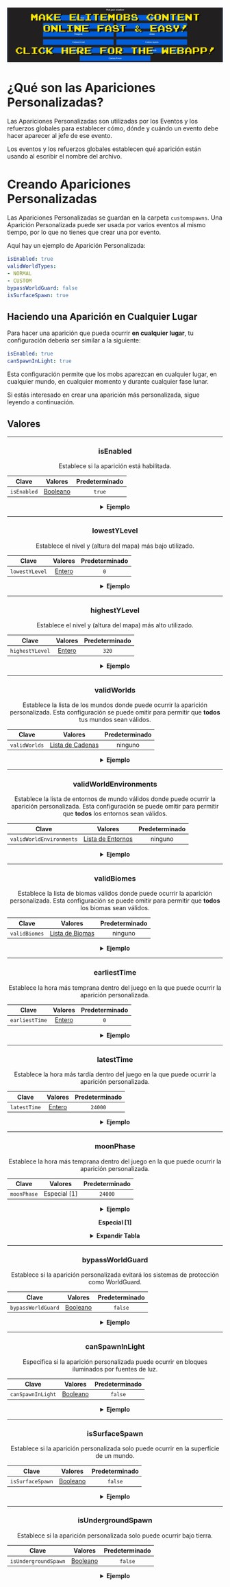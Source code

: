 [![webapp_banner.jpg](../../../img/wiki/webapp_banner.jpg)](https://magmaguy.com/webapp/webapp.html)

# ¿Qué son las Apariciones Personalizadas?

Las Apariciones Personalizadas son utilizadas por los Eventos y los refuerzos globales para establecer cómo, dónde y
cuándo un evento debe hacer aparecer al jefe de ese evento.

Los eventos y los refuerzos globales establecen qué aparición están usando al escribir el nombre del archivo.

# Creando Apariciones Personalizadas

Las Apariciones Personalizadas se guardan en la carpeta `customspawns`. Una Aparición Personalizada puede ser usada por
varios eventos al mismo tiempo, por lo que no tienes que crear una por evento.

Aquí hay un ejemplo de Aparición Personalizada:

```yaml
isEnabled: true
validWorldTypes:
- NORMAL
- CUSTOM
bypassWorldGuard: false
isSurfaceSpawn: true
```

## Haciendo una Aparición en Cualquier Lugar

Para hacer una aparición que pueda ocurrir **en cualquier lugar**, tu configuración debería ser similar a la siguiente:

```yml
isEnabled: true
canSpawnInLight: true
```

Esta configuración permite que los mobs aparezcan en cualquier lugar, en cualquier mundo, en cualquier momento y durante
cualquier fase lunar.

Si estás interesado en crear una aparición más personalizada, sigue leyendo a continuación.

## Valores

<div align="center">

***

### isEnabled

Establece si la aparición está habilitada.

| Clave       |       Valores        | Predeterminado |
|-----------|:-------------------:|:-------:|
| `isEnabled` | [Booleano](#booleano) | `true`  |

<details> 

<summary><b>Ejemplo</b></summary>

<div align="left">

```yml
isEnabled: true
```

</div>

</details>

***

### lowestYLevel

Establece el nivel y (altura del mapa) más bajo utilizado.

| Clave          |      Valores      | Predeterminado |
|----------------|:-----------------:|:--------------:|
| `lowestYLevel` | [Entero](#entero) |      `0`       |

<details> 

<summary><b>Ejemplo</b></summary>

<div align="left">

```yml
lowestYLevel: 0
```

</div>

</details>

***

### highestYLevel

Establece el nivel y (altura del mapa) más alto utilizado.

| Clave           |      Valores      | Predeterminado |
|-----------------|:-----------------:|:--------------:|
| `highestYLevel` | [Entero](#entero) |     `320`      |

<details> 

<summary><b>Ejemplo</b></summary>

<div align="left">

```yml
highestYLevel: 320
```

</div>

</details>

***

### validWorlds

Establece la lista de los mundos donde puede ocurrir la aparición personalizada. Esta configuración se puede omitir para
permitir que **todos** tus mundos sean válidos.

| Clave         |                Valores                | Predeterminado |
|---------------|:-------------------------------------:|:--------------:|
| `validWorlds` | [Lista de Cadenas](#lista_de_cadenas) |    ninguno     |

<details> 

<summary><b>Ejemplo</b></summary>

<div align="left">

```yml
validWorlds:
- MUNDO
- TIERRA_DIVERTIDA
```

*Si quieres que todos tus mundos sean válidos, puedes simplemente no usar la configuración o formatearla así:*

```yml
validWorlds: []
```

</div>

</details>

***

### validWorldEnvironments

Establece la lista de entornos de mundo válidos donde puede ocurrir la aparición personalizada. Esta configuración se
puede omitir para permitir que **todos** los entornos sean válidos.

| Clave                    |                                         Valores                                         | Predeterminado |
|--------------------------|:---------------------------------------------------------------------------------------:|:--------------:|
| `validWorldEnvironments` | [Lista de Entornos](https://hub.spigotmc.org/javadocs/spigot/org/bukkit/WorldType.html) |    ninguno     |

<details> 

<summary><b>Ejemplo</b></summary>

<div align="left">

```yml
validWorldEnvironments:
- PLANO
- BIOMAS_GRANDES
```

*Si quieres que todos los entornos sean válidos, puedes simplemente no usar la configuración o formatearla así:*

```yml
validWorldEnvironments: []
```

</div>

</details>

***

### validBiomes

Establece la lista de biomas válidos donde puede ocurrir la aparición personalizada. Esta configuración se puede omitir
para permitir que **todos** los biomas sean válidos.

| Clave         |                                         Valores                                         | Predeterminado |
|---------------|:---------------------------------------------------------------------------------------:|:--------------:|
| `validBiomes` | [Lista de Biomas](https://hub.spigotmc.org/javadocs/spigot/org/bukkit/block/Biome.html) |    ninguno     |

<details> 

<summary><b>Ejemplo</b></summary>

<div align="left">

```yml
validBiomes:
- DESIERTO
- CAMPOS_DE_SETA
```

*Si quieres que todos los entornos sean válidos, puedes simplemente no usar la configuración o formatearla así:*

```yml
validBiomes: []
```

</div>

</details>

***

### earliestTime

Establece la hora más temprana dentro del juego en la que puede ocurrir la aparición personalizada.

| Clave          |      Valores      | Predeterminado |
|----------------|:-----------------:|:--------------:|
| `earliestTime` | [Entero](#entero) |      `0`       |

<details> 

<summary><b>Ejemplo</b></summary>

<div align="left">

```yml
earliestTime: 0
```

</div>

</details>

***

### latestTime

Establece la hora más tardía dentro del juego en la que puede ocurrir la aparición personalizada.

| Clave        |      Valores      | Predeterminado |
|--------------|:-----------------:|:--------------:|
| `latestTime` | [Entero](#entero) |    `24000`     |

<details> 

<summary><b>Ejemplo</b></summary>

<div align="left">

```yml
latestTime: 24000
```

</div>

</details>

***

### moonPhase

Establece la hora más temprana dentro del juego en la que puede ocurrir la aparición personalizada.

| Clave       |   Valores    | Predeterminado |
|-----------|:-----------:|:-------:|
| `moonPhase` | Especial [1] | `24000` |

<details> 

<summary><b>Ejemplo</b></summary>

<div align="left">

```yml
moonPhase: 24000
```

</div>

</details>

**Especial [1]**

<details> 

<summary><b>Expandir Tabla</b></summary>

| Fase Lunar         | Vista Previa |
|--------------------|:------------:|
| `LUNA_NUEVA`       |      🌑      |
| `LUNA_CRECIENTE`   |      🌒      |
| `CUARTO_CRECIENTE` |      🌓      |
| `GIBOSA_CRECIENTE` |      🌔      |
| `LUNA_LLENA`       |      🌕      |
| `GIBOSA_MENGUANTE` |      🌖      |
| `CUARTO_MENGUANTE` |      🌘      |

</details>

***

### bypassWorldGuard

Establece si la aparición personalizada evitará los sistemas de protección como WorldGuard.

| Clave       |           Valores            | Predeterminado |
|-----------|:---------------------------:|:-------:|
| `bypassWorldGuard` | [Booleano](#booleano) | `false` |

<details> 

<summary><b>Ejemplo</b></summary>

<div align="left">

```yml
bypassWorldGuard: false
```

</div>

</details>

***

### canSpawnInLight

Especifica si la aparición personalizada puede ocurrir en bloques iluminados por fuentes de luz.

| Clave       |           Valores            | Predeterminado |
|-----------|:---------------------------:|:-------:|
| `canSpawnInLight` | [Booleano](#booleano) | `false` |

<details> 

<summary><b>Ejemplo</b></summary>

<div align="left">

```yml
canSpawnInLight: false
```

</div>

</details>

***

### isSurfaceSpawn

Establece si la aparición personalizada solo puede ocurrir en la superficie de un mundo.

| Clave       |           Valores            | Predeterminado |
|-----------|:---------------------------:|:-------:|
| `isSurfaceSpawn` | [Booleano](#booleano) | `false` |

<details> 

<summary><b>Ejemplo</b></summary>

<div align="left">

```yml
isSurfaceSpawn: false
```

</div>

</details>

***

### isUndergroundSpawn

Establece si la aparición personalizada solo puede ocurrir bajo tierra.

| Clave       |           Valores            | Predeterminado |
|-----------|:---------------------------:|:-------:|
| `isUndergroundSpawn` | [Booleano](#booleano) | `false` |

<details> 

<summary><b>Ejemplo</b></summary>

<div align="left">

```yml
isUndergroundSpawn: false
```

</div>

</details>

</div>
